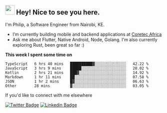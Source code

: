 <h2><img src="https://slackmojis.com/emojis/3643-cool-doge/download" width="30"/> Hey! Nice to see you here.</h2>

<p>I'm Philip, a Software Engineer from Nairobi, KE. 

- I’m currently building mobile and backend applications at [Coretec Africa](https://coretecafrica.com/)</br>
- Ask me about Flutter, Native Android, Node, Golang. I'm also currently exploring Rust, been great so far :)</p>

**This week I spent some time on**
<!--START_SECTION:waka-->

```text
TypeScript   6 hrs 40 mins   ██████████▓░░░░░░░░░░░░░░   42.22 %
JavaScript   3 hrs 9 mins    █████░░░░░░░░░░░░░░░░░░░░   20.02 %
Kotlin       2 hrs 21 mins   ███▓░░░░░░░░░░░░░░░░░░░░░   14.92 %
Markdown     1 hr 11 mins    ██░░░░░░░░░░░░░░░░░░░░░░░   07.58 %
JSON         1 hr 2 mins     █▓░░░░░░░░░░░░░░░░░░░░░░░   06.63 %
Other        28 mins         ▓░░░░░░░░░░░░░░░░░░░░░░░░   03.05 %
```

<!--END_SECTION:waka-->

If you'd like to connect with me elsewhere

[![Twitter Badge](https://img.shields.io/badge/-Twitter-1ca0f1?style=flat-square&labelColor=1ca0f1&logo=twitter&logoColor=white&link=https://twitter.com/_diogorodrigues)](https://twitter.com/kimathiphil)  [![Linkedin Badge](https://img.shields.io/badge/-LinkedIn-blue?style=flat-square&logo=Linkedin&logoColor=white&link=https://www.linkedin.com/in/philip-kimathi-2604a9114/)](https://www.linkedin.com/in/philip-kimathi-2604a9114/)
